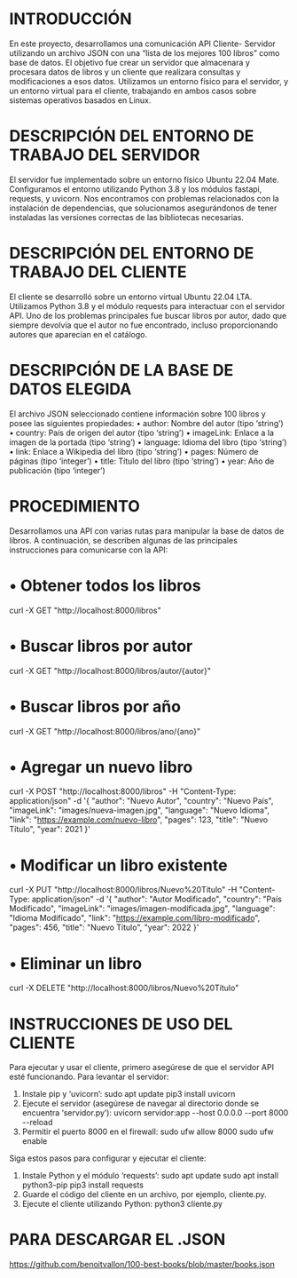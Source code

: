 # INTRODUCCIÓN
En este proyecto, desarrollamos una comunicación API Cliente-
Servidor utilizando un archivo JSON con una “lista de los mejores
100 libros” como base de datos. El objetivo fue crear un servidor
que almacenara y procesara datos de libros y un cliente que
realizara consultas y modificaciones a esos datos. Utilizamos un
entorno físico para el servidor, y un entorno virtual para el
cliente, trabajando en ambos casos sobre sistemas operativos
basados en Linux.

# DESCRIPCIÓN DEL ENTORNO DE TRABAJO DEL SERVIDOR
El servidor fue implementado sobre un entorno físico Ubuntu 22.04
Mate. Configuramos el entorno utilizando Python 3.8 y los módulos
fastapi, requests, y uvicorn. Nos encontramos con problemas
relacionados con la instalación de dependencias, que solucionamos
asegurándonos de tener instaladas las versiones correctas de las
bibliotecas necesarias.

# DESCRIPCIÓN DEL ENTORNO DE TRABAJO DEL CLIENTE
El cliente se desarrolló sobre un entorno virtual Ubuntu 22.04
LTA. Utilizamos Python 3.8 y el módulo requests para interactuar
con el servidor API. Uno de los problemas principales fue buscar
libros por autor, dado que siempre devolvía que el autor no fue
encontrado, incluso proporcionando autores que aparecían en el
catálogo.

# DESCRIPCIÓN DE LA BASE DE DATOS ELEGIDA
El archivo JSON seleccionado contiene información sobre 100 libros
y posee las siguientes propiedades:
• author: Nombre del autor (tipo ‘string’)
• country: País de origen del autor (tipo ‘string’)
• imageLink: Enlace a la imagen de la portada (tipo ‘string’)
• language: Idioma del libro (tipo ‘string’)
• link: Enlace a Wikipedia del libro (tipo ‘string’)
• pages: Número de páginas (tipo ‘integer’)
• title: Título del libro (tipo ‘string’)
• year: Año de publicación (tipo ‘integer’)

# PROCEDIMIENTO
Desarrollamos una API con varias rutas para manipular la base de
datos de libros. A continuación, se describen algunas de las
principales instrucciones para comunicarse con la API:

# • Obtener todos los libros
curl -X GET "http://localhost:8000/libros"
# • Buscar libros por autor
curl -X GET "http://localhost:8000/libros/autor/{autor}"
# • Buscar libros por año
curl -X GET "http://localhost:8000/libros/ano/{ano}"
# • Agregar un nuevo libro
curl -X POST "http://localhost:8000/libros" -H "Content-Type:
application/json" -d '{
"author": "Nuevo Autor",
"country": "Nuevo País",
"imageLink": "images/nueva-imagen.jpg",
"language": "Nuevo Idioma",
"link": "https://example.com/nuevo-libro",
"pages": 123,
"title": "Nuevo Título",
"year": 2021
}'
# • Modificar un libro existente
curl -X PUT "http://localhost:8000/libros/Nuevo%20Título" -H
"Content-Type: application/json" -d '{
"author": "Autor Modificado",
"country": "País Modificado",
"imageLink": "images/imagen-modificada.jpg",
"language": "Idioma Modificado",
"link": "https://example.com/libro-modificado",
"pages": 456,
"title": "Nuevo Título",
"year": 2022
}'
# • Eliminar un libro
curl -X DELETE "http://localhost:8000/libros/Nuevo%20Título"

# INSTRUCCIONES DE USO DEL CLIENTE
Para ejecutar y usar el cliente, primero asegúrese de que el
servidor API esté funcionando. Para levantar el servidor:
1. Instale pip y ‘uvicorn’:
sudo apt update
pip3 install uvicorn
2. Ejecute el servidor (asegúrese de navegar al directorio donde
se encuentra ‘servidor.py’):
uvicorn servidor:app --host 0.0.0.0 --port 8000 --reload
3. Permitir el puerto 8000 en el firewall:
sudo ufw allow 8000
sudo ufw enable

Siga estos pasos para configurar y ejecutar el cliente:
1. Instale Python y el módulo ‘requests’:
sudo apt update
sudo apt install python3-pip
pip3 install requests
2. Guarde el código del cliente en un archivo, por ejemplo,
cliente.py.
3. Ejecute el cliente utilizando Python:
python3 cliente.py

# PARA DESCARGAR EL .JSON
https://github.com/benoitvallon/100-best-books/blob/master/books.json

